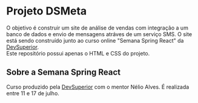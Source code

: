 # Projeto DSMeta

O objetivo é construir um site de análise de vendas com integração a um banco de dados e envio de mensagens atráves de um serviço SMS.
O site está sendo construído junto ao curso online "Semana Spring React" da [DevSuperior](https://devsuperior.com.br).  
Este repositório possui apenas o HTML e CSS do projeto.

## Sobre a Semana Spring React

Curso produzido pela [DevSuperior](https://devsuperior.com.br) com o mentor Nélio Alves.
É realizada entre 11 e 17 de julho.

